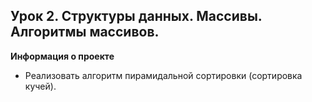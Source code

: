 ## Урок 2. Структуры данных. Массивы. Алгоритмы массивов.

**Информация о проекте**

* Реализовать алгоритм пирамидальной сортировки (сортировка кучей).